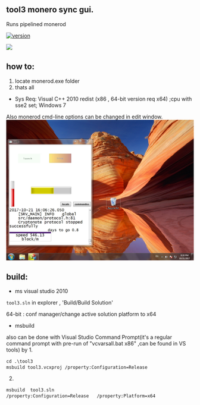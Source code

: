 ## tool3 monero sync gui. 
Runs pipelined monerod
 
[![version](https://img.shields.io/github/tag/alexeyneu/tool3.svg?style=plastic)](https://github.com/alexeyneu/tool3/releases/latest)


 [![ ](https://img.shields.io/coverity/scan/13991.svg)](https://scan.coverity.com/projects/alexeyneu-tool3)

## how to: 
1. locate monerod.exe folder  
2. thats all

 - Sys Req: 
Visual C++ 2010 redist (x86 , 64-bit version req x64)  ;cpu with sse2 set;
Windows 7    

Also monerod cmd-line options can be changed in edit window.
![Screen1](/screens/Untitled.jpg)


## build:
 - ms visual studio 2010

`tool3.sln` in explorer ,
'Build/Build Solution' 

64-bit : conf manager/change active solution platform to x64  
 - msbuild

 also can be done with Visual Studio Command Prompt(it's a regular  command prompt with pre-run of "vcvarsall.bat x86" ,can be found in VS tools) by
1.
``` 
cd .\tool3
msbuild tool3.vcxproj /property:Configuration=Release  
```
2.
```
msbuild  tool3.sln
/property:Configuration=Release   /property:Platform=x64
```
